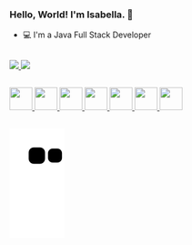 ### Hello, World! I'm Isabella. 👋
- 💻 I'm a Java Full Stack Developer
##

<div>
<a href="https://github.com/Isabella-Amantino">
<img height="180em" src="https://github-readme-stats.vercel.app/api?username=Isabella-Amantino&show_icons=true&theme=dracula&include_all_commits=true&count_private=true"/>  
<img height="180em" src="https://github-readme-stats.vercel.app/api/top-langs/?username=Isabella-Amantino&layout=compact&langs_count=7&theme=dracula"/>
</div>

##


<div>
<img src="https://cdn.jsdelivr.net/gh/devicons/devicon/icons/git/git-original.svg" width="40" height="40"/>
<img src="https://cdn.jsdelivr.net/gh/devicons/devicon/icons/java/java-original.svg" width="40" height="40" />
<img src="https://cdn.jsdelivr.net/gh/devicons/devicon/icons/mysql/mysql-original.svg" width="40" height="40" />
<img src="https://cdn.jsdelivr.net/gh/devicons/devicon/icons/postgresql/postgresql-original.svg" width="40" height="40" />
<img src="https://cdn.jsdelivr.net/gh/devicons/devicon/icons/typescript/typescript-plain.svg" width="40" height="40" />
<img src="https://cdn.jsdelivr.net/gh/devicons/devicon/icons/html5/html5-original.svg" width="40" height="40"/>
<img src="https://cdn.jsdelivr.net/gh/devicons/devicon/icons/javascript/javascript-original.svg" width="40" height="40 />
<img src="https://cdn.jsdelivr.net/gh/devicons/devicon/icons/vscode/vscode-original.svg" width="40" height="40 />
<img src="https://cdn.jsdelivr.net/gh/devicons/devicon/icons/spring/spring-original.svg" width="40" height="40 />
</div>                                                                                                            
                                                                                                            
##                                                                                                            
                                                                                                            
                                                                                                         
<div>


##
          


![Snake animation](https://github.com/Isabella-Amantino/Isabella-Amantino/blob/output/github-contribution-grid-snake.svg)
          
